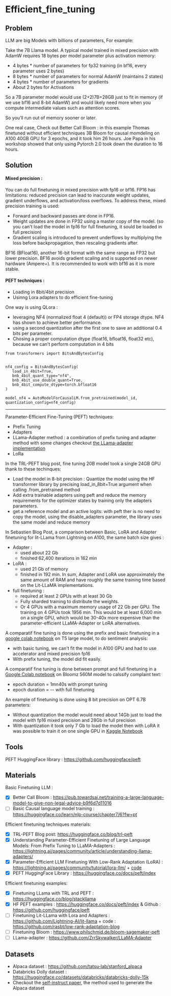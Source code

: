 # Efficient_fine_tuning

## Problem

LLM are big Models with billions of parameters, For example:

Take the 7B Llama model.
A typical model trained in mixed precision with AdamW requires 18 bytes per model parameter plus activation memory:
- 4 bytes * number of parameters for fp32 training (in bf16, every parameter uses 2 bytes)
- 8 bytes * number of parameters for normal AdamW (maintains 2 states)
- 4 bytes * number of parameters for gradients
- About 2 bytes for Activations

So a 7B parameter model would use (2+2)7B=28GB just to fit in memory (if we use bf16 and 8-bit AdamW) and would likely need more when you compute intermediate values such as attention scores.

So you’ll run out of memory sooner or later.

One real case, Check out Better Call Bloom : in this example Thomas finetuned without efficient techniques 3B Bloom for causal momdeling on A100 40GB GPU for 3 epochs, and it took him 26 hours. Joe Papa in his workshop showed that only using Pytorch 2.0 took down the duration to 16 hours.

## Solution

#### Mixed precision :
You can do full finetuning in mixed precision with fp16 or bf16.
FP16 has limitations: reduced precision can lead to inaccurate weight updates, gradient underflows, and activation/loss overflows. To address these, mixed precision training is used:
- Forward and backward passes are done in FP16.
- Weight updates are done in FP32 using a master copy of the model. (so you can't load the model in fp16 for full finetuning, it sould be loaded in full precision)
- Gradient scaling is introduced to prevent underflows by multiplying the loss before backpropagation, then rescaling gradients after.

BF16 (BFloat16), another 16-bit format with the same range as FP32 but lower precision. BF16 avoids gradient scaling and is supported on newer hardware (Ampere+). It is recommended to work with bf16 as it is more stable.

#### PEFT techniques :
- Loading in 8bit/4bit precision
- Usinng Lora adapters to do efficient fine-tuning 

One way is using QLora : 
- leveraging NF4 (normalized float 4 (default)) or FP4 storage dtype. NF4 has shown to achieve better performance.
- using a second quantization after the first one to save an additional 0.4 bits per parameter.
- Chosing a proper computation dtype (float16, bfloat16, float32 etc), because we can't perform computation in 4 bits

```
from transformers import BitsAndBytesConfig


nf4_config = BitsAndBytesConfig(
   load_in_4bit=True,
   bnb_4bit_quant_type="nf4",
   bnb_4bit_use_double_quant=True,
   bnb_4bit_compute_dtype=torch.bfloat16
)

model_nf4 = AutoModelForCausalLM.from_pretrained(model_id, quantization_config=nf4_config)
```

------------------------------------------------------------

Parameter-Efficient Fine-Tuning (PEFT) techniques:
- Prefix Tuning
- Adapters
- LLama-Adapter method : a combination of prefix tuning and adapter method with some changes checkout [the LLama-adapter implementation](https://github.com/ZrrSkywalker/LLaMA-Adapter)
- LoRa

In the TRL-PEFT blog post, fine tuning 20B model took a single 24GB GPU thank to these techinques:
- Load the model in 8-bit precision : Quantize the model using the HF transformer library by precising load_in_8bit=True argument when calling .from_pretrained method
- Add extra trainable adapters using peft and reduce the memory requirements for the optimizer states  by training only the adapters parameters.
- get a reference model and an active logits: with peft ther is no need to copy the model, using the disable_adapters parameter, the library uses the same model and reduce memory

In Sebastien Blog Post, a comparison between Basic, LoRA and Adapter finetuning for lit-LLama from Lightning on A100, the same batch size gives : 
- Adapter : 
    * used about 22 Gb
    * finished 62,400 iterations in 162 min
 - LoRA :
    * used 21 Gb of memory
    * finished in 192 min. In sum, Adapter and LoRA use approximately the same amount of RAM and have roughly the same training time based on the Lit-LLaMA implementations.
  - full finetuning : 
    * required at least 2 GPUs with at least 30 Gb
    * Fully sharded training to distribute the weights. 
    * Or 4 GPUs with a maximum memory usage of 22 Gb per GPU. The training on 4 GPUs took 1956 min. This would be at least 6,000 min on a single GPU, which would be 30-40x more expensive than the parameter-efficient LLaMA-Adapter or LoRA alternatives.

A comparatif fine tuning is done using the prefix and basic finetuning in a [google colab notebook](https://github.com/Thabet-Chaaouri/Efficient_fine_tuning/blob/main/Prefix_VS_Basic_fine_tuning.ipynb) on T5 large model, to do sentiment analysis:
- with basic tuning, we can't fit the model in A100 GPU and had to use accelerator and mixed precision fp16
- With prefix tuning, the model did fit easily.

A comparatif fine tuning is done between prompt and full finetuning in a [Google Colab notebook](https://github.com/Thabet-Chaaouri/Efficient_fine_tuning/blob/main/Prompt_VS_Basic_Tuning.ipynb) on Bloomz 560M model to calssify complaint text:
- epoch duration = 1mn40s with prompt tuning
- epoch duration = -- with full finetuning

An example of finetuning is done using 8 bit precision on OPT 6.7B parameters:
- Without quantization the model would need about 14Gb just to load the model with fp16 mixed precision and 28Gb in full precision
- With quantization it took only 7 Gb to load the model then with LoRA it was possible to train it on one single GPU in [Kaggle Notebook](https://www.kaggle.com/code/thabetchaaouri/notebook771577603e/edit)

## Tools
PEFT HuggingFace library : https://github.com/huggingface/peft

## Materials
Basic Finetuning LLM : 
- [x] Better Call Bloom : https://pub.towardsai.net/training-a-large-language-model-to-give-non-legal-advice-b9f6d7d11016 
- [ ] Basic Causal language model training : https://huggingface.co/learn/nlp-course/chapter7/6?fw=pt 

Efficient finetuning techniques materials:
- [x] TRL-PEFT Blog post: https://huggingface.co/blog/trl-peft
- [x] Understanding Parameter-Efficient Finetuning of Large Language Models: From Prefix Tuning to LLaMA-Adapters : https://lightning.ai/pages/community/article/understanding-llama-adapters/
- [x] Parameter-Efficient LLM Finetuning With Low-Rank Adaptation (LoRA) : https://lightning.ai/pages/community/tutorial/lora-llm/ + [code](https://github.com/rasbt/low-rank-adaptation-blog)
- [x] PEFT HuggingFace Library : https://huggingface.co/docs/peft/index

Efficient finetuning examples:
- [x] Finetuning LLama with TRL and PEFT : https://huggingface.co/blog/stackllama
- [x] HF PEFT examples : https://huggingface.co/docs/peft/index & Github : https://github.com/huggingface/peft
- [ ] Finetuning Lit-LLama with Lora and Adapters : https://github.com/Lightning-AI/lit-llama + code : https://github.com/rasbt/low-rank-adaptation-blog
- [ ] Finetuning Bloom : https://www.philschmid.de/bloom-sagemaker-peft
- [ ] LLama-adapter : https://github.com/ZrrSkywalker/LLaMA-Adapter

## Datasets
- Alpaca dataset : https://github.com/tatsu-lab/stanford_alpaca
- Databricks Dolly dataset : https://huggingface.co/datasets/databricks/databricks-dolly-15k
- Checkout the [self-instruct paper](https://arxiv.org/abs/2212.10560), the method used to generate the Alpaca dataset 

